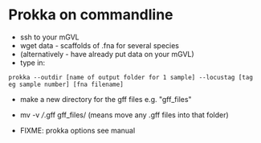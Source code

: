 # Prokka on commandline

- ssh to your mGVL
- wget data - scaffolds of .fna for several species
- (alternatively - have already put data on your mGVL)
- type in:
```
prokka --outdir [name of output folder for 1 sample] --locustag [tag eg sample number] [fna filename]
```
- make a new directory for the gff files e.g. "gff_files"
- mv -v */*.gff gff_files/  (means move any .gff files into that folder)

- FIXME: prokka options see manual
